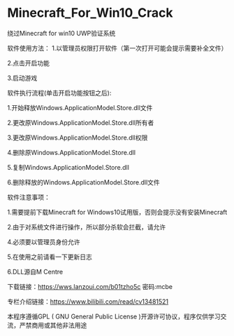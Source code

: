 # Minecraft_For_Win10_Crack
绕过Minecraft for win10 UWP验证系统


软件使用方法：
1.以管理员权限打开软件（第一次打开可能会提示需要补全文件）

2.点击开启功能

3.启动游戏



软件执行流程(单击开启功能按钮之后):


1.开始释放Windows.ApplicationModel.Store.dll文件


2.更改原Windows.ApplicationModel.Store.dll所有者


3.更改原Windows.ApplicationModel.Store.dll权限


4.删除原Windows.ApplicationModel.Store.dll


5.复制Windows.ApplicationModel.Store.dll


6.删除释放的Windows.ApplicationModel.Store.dll文件



软件注意事项：


1.需要提前下载Minecraft for Windows10试用版，否则会提示没有安装Minecraft


2.由于对系统文件进行操作，所以部分杀软会拦截，请允许


4.必须要以管理员身份允许


5.在使用之前请看一下更新日志


6.DLL源自M Centre


下载链接：https://wws.lanzoui.com/b01tzho5c   密码:mcbe

专栏介绍链接：https://www.bilibili.com/read/cv13481521



​本程序遵循GPL ( GNU General Public License )开源许可协议，程序仅供学习交流，严禁商用或其他非法用途
